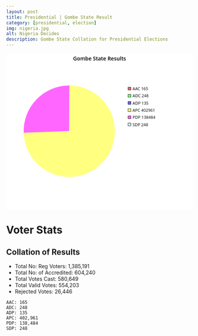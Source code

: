 ```yaml
---
layout: post
title: Presidential | Gombe State Result
category: [presidential, election]
img: nigeria.jpg
alt: Nigeria Decides
description: Gombe State Collation for Presidential Elections
---
```


<svg viewBox='0 0 600 500' xmlns='http://www.w3.org/2000/svg' xmlns:xlink='http://www.w3.org/1999/xlink' xml:space='preserve'><g font-family='Arial' font-size='11px' fill='none' fill-rule='evenodd' stroke-linecap='square'><rect id='b20649' x='0' y='0' width='600' height='500'/><use xlink:href='#b20649' fill='#FFFFFF'/><path id='b20650' stroke-linecap='butt' d='M202.5,104.5 A146,146 0 0 1 202.779,104.5 L202.5,250.5 L202.5,104.5 Z'/><use xlink:href='#b20650' fill='#FF6666' stroke='#FF6666'/><path id='b20651' stroke-linecap='butt' d='M202.08,104.501 A146,146 0 0 1 202.5,104.5 L202.5,250.5 L202.08,104.501 Z'/><use xlink:href='#b20651' fill='#CCFFFF' stroke='#CCFFFF'/><path id='b20652' stroke-linecap='butt' d='M202.779,104.5 A146,146 0 0 1 203.199,104.502 L202.5,250.5 L202.779,104.5 Z'/><use xlink:href='#b20652' fill='#80FF80' stroke='#80FF80'/><path id='b20653' stroke-linecap='butt' d='M203.199,104.502 A146,146 0 0 1 203.427,104.503 L202.5,250.5 L203.199,104.502 Z'/><use xlink:href='#b20653' fill='#6666FF' stroke='#6666FF'/><path id='b20654' stroke-linecap='butt' d='M56.599,255.865 A146,146 0 0 1 202.08,104.501 L202.5,250.5 L56.599,255.865 Z'/><use xlink:href='#b20654' fill='#FF66FF' stroke='#FF66FF'/><path id='b20655' stroke-linecap='butt' d='M203.427,104.503 A146,146 0 1 1 56.599,255.865 L202.5,250.5 L203.427,104.503 Z'/><use xlink:href='#b20655' fill='#FFFF80' stroke='#FFFF80'/><rect id='b20656' x='391.5' y='109.5' width='9' height='9'/><use xlink:href='#b20656' fill='#FF6666' stroke='#000000'/><text id='b20657' style="font-family:'Open Sans';font-size:13px;" x='406' y='119'>AAC 165</text><use xlink:href='#b20657' fill='#000000'/><rect id='b20658' x='391.5' y='132.5' width='9' height='9'/><use xlink:href='#b20658' fill='#80FF80' stroke='#000000'/><text id='b20659' style="font-family:'Open Sans';font-size:13px;" x='406' y='142'>ADC 248</text><use xlink:href='#b20659' fill='#000000'/><rect id='b20660' x='391.5' y='155.5' width='9' height='9'/><use xlink:href='#b20660' fill='#6666FF' stroke='#000000'/><text id='b20661' style="font-family:'Open Sans';font-size:13px;" x='406' y='165'>ADP 135</text><use xlink:href='#b20661' fill='#000000'/><rect id='b20662' x='391.5' y='178.5' width='9' height='9'/><use xlink:href='#b20662' fill='#FFFF80' stroke='#000000'/><text id='b20663' style="font-family:'Open Sans';font-size:13px;" x='406' y='188'>APC 402961</text><use xlink:href='#b20663' fill='#000000'/><rect id='b20664' x='391.5' y='201.5' width='9' height='9'/><use xlink:href='#b20664' fill='#FF66FF' stroke='#000000'/><text id='b20665' style="font-family:'Open Sans';font-size:13px;" x='406' y='211'>PDP 138484</text><use xlink:href='#b20665' fill='#000000'/><rect id='b20666' x='391.5' y='224.5' width='9' height='9'/><use xlink:href='#b20666' fill='#CCFFFF' stroke='#000000'/><text id='b20667' style="font-family:'Open Sans';font-size:13px;" x='406' y='234'>SDP 248</text><use xlink:href='#b20667' fill='#000000'/><text id='b20668' style="font-family:'Open Sans Semibold';font-size:17px;" x='215' y='24'>Gombe State Results</text><use xlink:href='#b20668' fill='#000000'/></g></svg>



# Voter Stats

## Collation of Results 

- Total No: Reg Voters: 1,385,191 
- Total No: of Accredited: 604,240 
- Total Votes Cast: 580,649 
- Total Valid Votes: 554,203 
- Rejected Votes: 26,446 


```
AAC: 165 
ADC: 248 
ADP: 135 
APC: 402,961 
PDP: 138,484 
SDP: 248
```